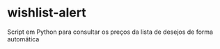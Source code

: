 # wishlist-alert
 Script em Python para consultar os preços da lista de desejos de forma automática
